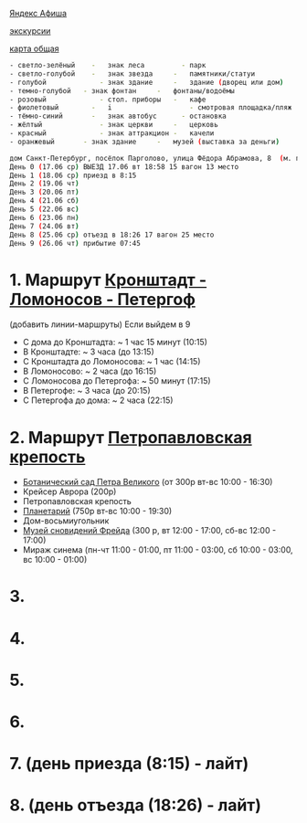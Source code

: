 [Яндекс Афиша](https://afisha.yandex.ru/saint-petersburg/excursions/prostranstvo-krysha?source=selection-events )

[экскурсии](https://experience.tripster.ru/experience/Saint_Petersburg/188-kryishi-i-panoramyi/?utm_source=google&utm_medium=cpc&utm_campaign=excursion_all_srch_dsa_url_all&utm_content=21413302022_Group-167674461287_Ad-704118054215&utm_term=&gad_source=1&gad_campaignid=21413302022&gbraid=0AAAAACq8b7AjxV6E24fQv7sFG3H84a8lA&gclid=CjwKCAjwo4rCBhAbEiwAxhJlCaOd56iuBf2SAXGfRQRlzB4jqVmcp_rCwarurJBceM5mR7trIA8zKRoC2RcQAvD_BwE)

[карта общая](https://yandex.by/maps/2/saint-petersburg/?ll=30.327452%2C59.950944&mode=usermaps&source=constructorLink&um=constructor%3A0b8b6f6b1e899edecb6b6c25ab942b18b4e08b78a7d21de8cb1c5870d3277f70&z=14)
```bash
- светло-зелёный	-	знак леса	      -	парк
- светло-голубой	-	знак звезда    	-	памятники/статуи
- голубой		      -	знак здание    	-	здание (дворец или дом)
- темно-голубой	  -	знак фонтан    	-	фонтаны/водоёмы
- розовый		      -	стол. приборы  	-	кафе
- фиолетовый	    -	i		            - смотровая площадка/пляж
- тёмно-синий	    -	знак автобус	  -	остановка
- жёлтый		      -	знак церкви	    -	церковь
- красный		      -	знак аттракцион	-	качели
- оранжевый	      -	знак здание    	-	музей (выставка за деньги)
```



```bash
дом Санкт-Петербург, посёлок Парголово, улица Фёдора Абрамова, 8  (м. парнас синяя ветка(2))
День 0 (17.06 ср) ВЫЕЗД 17.06 вт 18:58 15 вагон 13 место
День 1 (18.06 ср) приезд в 8:15
День 2 (19.06 чт)
День 3 (20.06 пт)
День 4 (21.06 сб)
День 5 (22.06 вс)
День 6 (23.06 пн)
День 7 (24.06 вт)
День 8 (25.06 ср) отъезд в 18:26 17 вагон 25 место
День 9 (26.06 чт) прибытие 07:45
```

# 1. Маршрут [Кронштадт - Ломоносов - Петергоф](https://yandex.by/maps/98546/peterhof/?ll=29.911576%2C59.878674&mode=usermaps&source=constructorLink&um=constructor%3Ab0216881fdaa375eedb3a7b0f96d7c8ad9ff339eae010047b66898ce764a6eb7&z=16)
(добавить линии-маршруты)
Если выйдем в 9
- С дома до Кронштадта: ~ 1 час 15 минут (10:15)
- В Кронштадте: ~ 3 часа (до 13:15)
- С Кронштадта до Ломоносова:  ~ 1 час (14:15)
- В Ломоносово: ~ 2 часа (до 16:15)
- С Ломоносова до Петергофа:  ~ 50 минут (17:15)
- В Петергофе: ~ 3 часа (до 20:15)
- С Петергофа до дома:  ~ 2 часа (22:15)

# 2. Маршрут [Петропавловская крепость](https://yandex.ru/maps/?um=constructor%3A91595897d3a344f8530fbbb83cc99f2e9c7ab7eeaf24a60b8fdfb7d56aa7484d&source=constructorLink)
- [Ботанический сад Петра Великого](https://botsad-spb.com/ru/posetitelyam/elektronnye-bilety) (от 300р вт-вс 10:00 - 16:30)
- Крейсер Аврора (200р)
- Петропавловская крепость
- [Планетарий](https://spb.kassir.ru/shou/planetariy-v-lyumer-holle-5b23b3b1b2037?utm_medium=cpc&utm_source=yandex&utm_campaign=nbo-pr14704-RF-reg-DSA-RF-handmade-search-rt%7C107209951&utm_term=---autotargeting&utm_content=k50id%7C0100000053001463409_53001463409%7Ccid%7C107209951%7Cgid%7C5490684272%7Caid%7C1853244622265123214%7Cadp%7Cno%7Cpos%7Cpremium1%7Csrc%7Csearch_none%7Cdvc%7Cdesktop&yclid=4286915697706008575#2612832
) (750р вт-вс 10:00 - 19:30)
- Дом-восьмиугольник
- [Музей сновидений Фрейда](freud.ru) (300 р, вт 12:00 - 17:00, сб-вс 12:00 - 17:00)
- Мираж синема (пн-чт 11:00 - 01:00, пт 11:00 - 03:00, сб 10:00 - 03:00, вс 10:00 - 01:00)

# 3. 
# 4. 
# 5. 
# 6. 
# 7. (день приезда (8:15) - лайт)
# 8. (день отъезда (18:26) - лайт)
